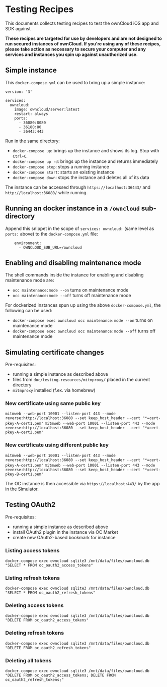 # Testing Recipes

This documents collects testing recipes to test the ownCloud iOS app and SDK against

**These recipes are targeted for use by developers and are not designed to run secured instances of ownCloud. If you're using any of these recipes, please take action as necessary to secure your computer and any services and instances you spin up against unauthorized use.**

## Simple instance

This `docker-compose.yml` can be used to bring up a simple instance:

```
version: '3'

services:
  owncloud:
    image: owncloud/server:latest
    restart: always
    ports:
      - 36080:8080
      - 36180:80
      - 36443:443
```

Run in the same directory:
- `docker-compose up`: brings up the instance and shows its log. Stop with `Ctrl+C`.
- `docker-compose up -d`: brings up the instance and returns immediately
- `docker-compose stop`: stops a running instance
- `docker-compose start`: starts an existing instance
- `docker-compose down`: stops the instance and deletes all of its data

The instance can be accessed through  `https://localhost:36443/`  and `http://localhost:36080/` while running.

## Running an docker instance in a `/owncloud` sub-directory

Append this snippet in the scope of `services: owncloud:` (same level as `ports:` above) to the `docker-compose.yml` file:

```
    environment:
      - OWNCLOUD_SUB_URL=/owncloud
```

## Enabling and disabling maintenance mode

The shell commands inside the instance for enabling and disabling maintenance mode are:

- `occ maintenance:mode --on` turns on maintenance mode
- `occ maintenance:mode --off` turns off maintenance mode

For dockerized instances spun up using the above `docker-compose.yml`, the following can be used:

- `docker-compose exec owncloud occ maintenance:mode --on` turns on maintenance mode
- `docker-compose exec owncloud occ maintenance:mode --off`  turns off maintenance mode

## Simulating certificate changes

Pre-requisites:
- running a simple instance as described above
- files from `doc/testing-resources/mitmproxy/` placed in the current directory
- `mitmproxy` installed (f.ex. via homebrew)

### New certificate using same public key
`mitmweb --web-port 10001 --listen-port 443 --mode reverse:http://localhost:36080 --set keep_host_header --cert "*=cert-pkey-A-cert1.pem"`
`mitmweb --web-port 10001 --listen-port 443 --mode reverse:http://localhost:36080 --set keep_host_header --cert "*=cert-pkey-A-cert2.pem"`

### New certificate using different public key
`mitmweb --web-port 10001 --listen-port 443 --mode reverse:http://localhost:36080 --set keep_host_header --cert "*=cert-pkey-A-cert1.pem"`
`mitmweb --web-port 10001 --listen-port 443 --mode reverse:http://localhost:36080 --set keep_host_header --cert "*=cert-pkey-B-cert1.pem"`

The OC instance is then accessible via `https://localhost:443/` by the app in the Simulator.

## Testing OAuth2
Pre-requisites:
- running a simple instance as described above
- install OAuth2 plugin in the instance via OC Market
- create new OAuth2-based bookmark for instance

### Listing access tokens
`docker-compose exec owncloud sqlite3 /mnt/data/files/owncloud.db "SELECT * FROM oc_oauth2_access_tokens"`

### Listing refresh tokens
`docker-compose exec owncloud sqlite3 /mnt/data/files/owncloud.db "SELECT * FROM oc_oauth2_refresh_tokens"`

### Deleting access tokens
`docker-compose exec owncloud sqlite3 /mnt/data/files/owncloud.db "DELETE FROM oc_oauth2_access_tokens"`

### Deleting refresh tokens
`docker-compose exec owncloud sqlite3 /mnt/data/files/owncloud.db "DELETE FROM oc_oauth2_refresh_tokens"`

### Deleting all tokens
`docker-compose exec owncloud sqlite3 /mnt/data/files/owncloud.db "DELETE FROM oc_oauth2_access_tokens; DELETE FROM oc_oauth2_refresh_tokens;"`

